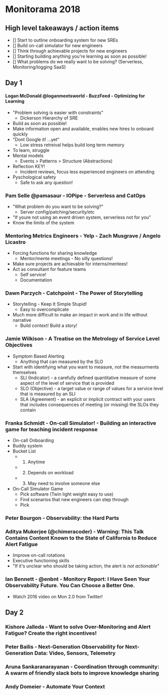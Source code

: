 # Monitorama 2018

## High level takeaways / action items

- [] Start to outline onboarding system for new SREs
- [] Build on-call simulator for new engineers
- [] Think through achievable projects for new engineers
- [] Starting building anything you're learning as soon as possible!
- [] What problems do we really want to be solving? (Serverless, Monitoring/logging SaaS)

## Day 1

#### Logan McDonald @loganmeetsworld - BuzzFeed - Optimizing for Learning
- "Problem solving is easier with constraints"
    - Dickerson Hierarchy of SRE
- Build as soon as possible!
- Make information open and available, enables new hires to onboard quickly
- "Dont Google it! ...yet"
    - Low stress retreival helps build long term memory
- To learn, struggle
- Mental models
    - Events > Patterns > Structure (Abstractions)
- Reflection KEY!
    - Incident reviews, focus less experienced engineers on attending
- Pyschological safety
    - Safe to ask any question!

### Pam Selle @pamasaur - IOPipe - Serverless and CatOps
- "What problem do you want to be solving?"
    - Server config/patching/security/etc
- "If youre not using an event driven system, serverless not for you"
- Know the limits of the system

### Mentoring Metrics Engineers - Yelp - Zach Musgrave / Angelo Licastro
- Forcing functions for sharing knowledge
    - Mentor/mente meetings - No silly questions!
- Make sure projects are achievable for interns/mentees!
- Act as consultant for feature teams
    - Self service!
    - Documentation

### Dawn Parzych - Catchpoint - The Power of Storytelling
- Storytelling - Keep It Simple Stupid!
    - Easy to overcomplicate
- Much more difficult to make an impact in work and in life without narrative
    - Build context! Build a story!

### Jamie Wilkison - A Treatise on the Metrology of Service Level Objectives
- Symptom Based Alerting
    - Anything that can measured by the SLO
- Start with identifying what you want to measure, not the measurments themselves
    - SLI (Indicator) - a carefully defined quantitative measure of some aspect of the level of service that is provided
    - SLO (Objective) - a target value or range of values for a service level that is measured by an SLI
    - SLA (Agreement) - an explicit or implicit contract with your users that includes consequences of meeting (or missing) the SLOs they contain


### Franka Schmidt - On-call Simulator! - Building an interactive game for teaching incident response
- On-call Onboarding
- Buddy system
- Bucket List
    - 1. Anytime
    - 2. Depends on workload
    - 3. May need to involve someone else
- On-Call Simulator Game 
    - Pick software (Twin light weight easy to use)
    - Find scenarios that new engineers can step through
    - Pick 


### Peter Bourgon - Observability: the Hard Parts

### Aditya Mukerjee (@chimeracoder) - Warning: This Talk Contains Content Known to the State of California to Reduce Alert Fatigue
- Improve on-call rotations
- Executive functioning skills
- "If it's unclear who should be taking action, the alert is *not actionable*"

### Ian Bennett - @enbnt - Monitory Report: I Have Seen Your Observability Future. You Can Choose a Better One.
- Watch 2016 video on Mon 2.0 from Twitter!

## Day 2

### Kishore Jalleda - Want to solve Over-Monitoring and Alert Fatigue? Create the right incentives!
### Peter Bailis - Next-Generation Observability for Next-Generation Data: Video, Sensors, Telemetry
### Aruna Sankaranarayanan - Coordination through community: A swarm of friendly slack bots to improve knowledge sharing
### Andy Domeier - Automate Your Context

